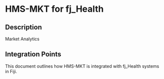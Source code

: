 # HMS-MKT for fj_Health

## Description

Market Analytics

## Integration Points

This document outlines how HMS-MKT is integrated with fj_Health systems in Fiji.

